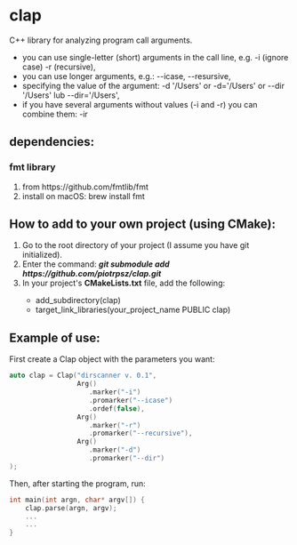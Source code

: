 # clap
C++ library for analyzing program call arguments.
<ul>
    <li>you can use single-letter (short) arguments in the call line, e.g. -i (ignore case) -r (recursive),</li>
    <li>you can use longer arguments, e.g.: --icase, --resursive,</li>
    <li>specifying the value of the argument: -d '/Users' or -d='/Users' or --dir '/Users' lub --dir='/Users',</li>
    <li>if you have several arguments without values (-i and -r) you can combine them: -ir</li>
</ul>

## dependencies:
### fmt library
<ol>
    <li>from https://github.com/fmtlib/fmt</li>
    <li>install on macOS: brew install fmt</li>
</ol>

## How to add to your own project (using CMake):<br>
<ol>
    <li>Go to the root directory of your project (I assume you have git initialized).</li>
    <li>Enter the command: <b><i>git submodule add https://github.com/piotrpsz/clap.git</i></b></li>
    <li>In your project's <b>CMakeLists.txt</b> file, add the following:</li>
    <ul>
        <li>add_subdirectory(clap)</li>
        <li>target_link_libraries(your_project_name PUBLIC clap)</li>
    </ul>
</ol>

## Example of use:
First create a Clap object with the parameters you want:
```c++
auto clap = Clap("dirscanner v. 0.1",
                 Arg()
                    .marker("-i")
                    .promarker("--icase")
                    .ordef(false),
                 Arg()
                    .marker("-r")
                    .promarker("--recursive"),
                 Arg()
                    .marker("-d")
                    .promarker("--dir")
);
```
Then, after starting the program, run:
```c++
int main(int argn, char* argv[]) {
    clap.parse(argn, argv);
    ...
    ...
}
```
